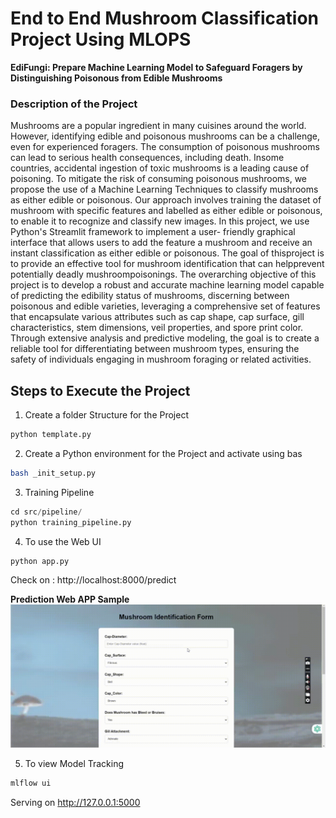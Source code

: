 # End to End Mushroom Classification Project Using MLOPS 

**EdiFungi: Prepare Machine Learning Model to Safeguard Foragers by Distinguishing Poisonous from Edible Mushrooms**

### Description of the Project 
Mushrooms are a popular ingredient in many cuisines around the world. However, identifying edible and
poisonous mushrooms can be a challenge, even for experienced foragers. The consumption of poisonous
mushrooms can lead to serious health consequences, including death. Insome countries, accidental ingestion of
toxic mushrooms is a leading cause of poisoning. To mitigate the risk of consuming poisonous mushrooms, we
propose the use of a Machine Learning Techniques to classify mushrooms as either edible or poisonous.
Our approach involves training the dataset of mushroom with specific features and labelled as either edible or poisonous, to
enable it to recognize and classify new images. In this project, we use Python's Streamlit framework to
implement a user- friendly graphical interface that allows users to add the feature a mushroom and
receive an instant classification as either edible or poisonous. The goal of thisproject is to provide an effective
tool for mushroom identification that can helpprevent potentially deadly mushroompoisonings. 
The overarching objective of this project is to develop a robust and accurate machine learning model capable of predicting the edibility status of mushrooms, discerning between poisonous and edible varieties, leveraging a comprehensive set of features that encapsulate various attributes such as cap shape, cap surface, gill characteristics, stem dimensions, veil properties, and spore print color. Through extensive analysis and predictive modeling, the goal is to create a reliable tool for differentiating between mushroom types, ensuring the safety of individuals engaging in mushroom foraging or related activities.


## Steps to Execute the Project 

1. Create a folder Structure for the Project

```python
python template.py
```
2. Create a Python environment for the Project and activate using bas
```bash
bash _init_setup.py
```
3. Training Pipeline
```python 
cd src/pipeline/
python training_pipeline.py
```

4. To use the Web UI 
```python
python app.py
```
Check on : http://localhost:8000/predict

**Prediction Web APP Sample**
![Animated GIF](https://github.com/Karthiksaran-001/mlops_project/blob/main/ScreenRecording.gif)


5. To view Model Tracking
```bash
mlflow ui
```
Serving on http://127.0.0.1:5000
